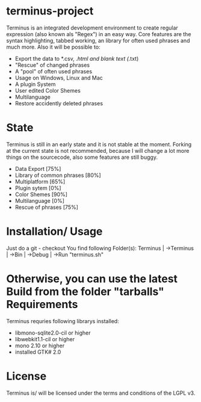 terminus-project
================
Terminus is an integrated development environment to create regular expression (also known als "Regex") in an easy way.
Core features are the syntax highlighting, tabbed working, an library for often used phrases and much more. Also it will be possible to:
- Export the data to *.csv, *.html and blank text (*.txt)
- "Rescue" of changed phrases
- A "pool" of often used phrases
- Usage on Windows, Linux and Mac
- A plugin System
- User edited Color Shemes
- Multilanguage
- Restore accidently deleted phrases

State
================
Terminus is still in an early state and it is not stable at the moment. Forking at the current state is not recommended, because I will change
a lot more things on the sourcecode, also some features are still buggy.

- Data Export [75%]
- Library of common phrases [80%]
- Multiplatform [65%]
- Plugin sytem [0%]
- Color Shemes [90%]
- Multilanguage [0%]
- Rescue of phrases [75%]

Installation/ Usage
================
Just do a git - checkout
You find following Folder(s):
Terminus
|
->Terminus
	|
	->Bin
	     |
	     ->Debug
		    |
		    ->Run "terminus.sh"

Otherwise, you can use the latest Build from the folder "tarballs" 
Requirements
================
Terminus requries following librarys installed:
- libmono-sqlite2.0-cil or higher
- libwebkit1.1-cil or higher
- mono 2.10 or higher
- installed GTK# 2.0

License
================
Terminus is/ will be licensed under the terms and conditions of the LGPL v3.
